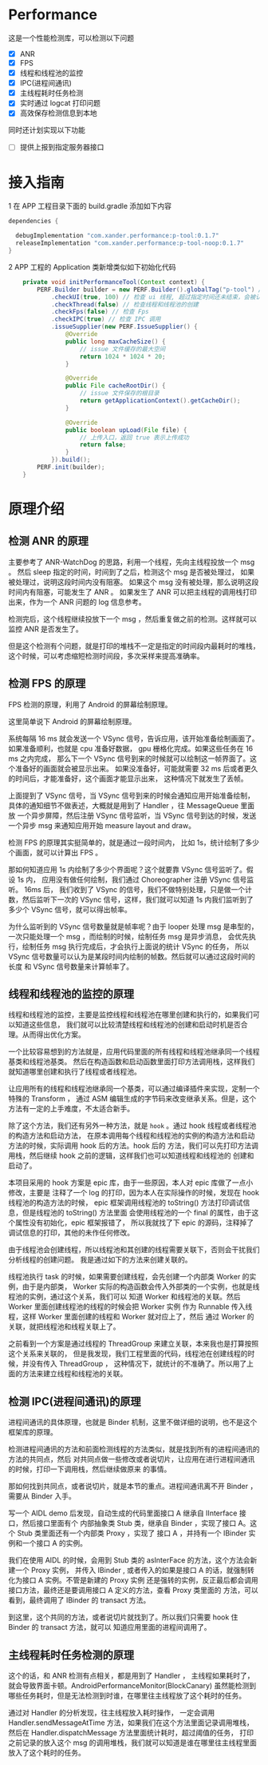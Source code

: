 # Performance

这是一个性能检测库，可以检测以下问题

- [x] ANR
- [x] FPS
- [x] 线程和线程池的监控
- [x] IPC(进程间通讯)
- [x] 主线程耗时任务检测
- [x] 实时通过 logcat 打印问题
- [x] 高效保存检测信息到本地

同时还计划实现以下功能

- [ ] 提供上报到指定服务器接口

# 接入指南

1 在 APP 工程目录下面的 build.gradle 添加如下内容

```groovy
dependencies {

  debugImplementation "com.xander.performance:p-tool:0.1.7"
  releaseImplementation "com.xander.performance:p-tool-noop:0.1.7"
}
```

2 APP 工程的 Application 类新增类似如下初始化代码

```java
    private void initPerformanceTool(Context context) {
        PERF.Builder builder = new PERF.Builder().globalTag("p-tool") // 全局 log 日志 tag ，可以快速过滤日志
            .checkUI(true, 100) // 检查 ui 线程, 超过指定时间还未结束，会被认为 ui 线程 block
            .checkThread(false) // 检查线程和线程池的创建
            .checkFps(false) // 检查 Fps
            .checkIPC(true) // 检查 IPC 调用
            .issueSupplier(new PERF.IssueSupplier() {
                @Override
                public long maxCacheSize() {
                    // issue 文件缓存的最大空间
                    return 1024 * 1024 * 20; 
                }

                @Override
                public File cacheRootDir() {
                    // issue 文件保存的根目录 
                    return getApplicationContext().getCacheDir(); 
                }

                @Override
                public boolean upLoad(File file) {
                    // 上传入口，返回 true 表示上传成功
                    return false;
                }
            }).build();
        PERF.init(builder);
    }
```

# 原理介绍

## 检测 ANR 的原理

主要参考了 ANR-WatchDog 的思路，利用一个线程，先向主线程投放一个 msg 。
然后 sleep 指定的时间，时间到了之后，检测这个 msg 是否被处理过，
如果被处理过，说明这段时间内没有阻塞。
如果这个 msg 没有被处理，那么说明这段时间内有阻塞，可能发生了 ANR 。
如果发生了 ANR 可以把主线程的调用栈打印出来，作为一个 ANR 问题的 log 信息参考。

检测完后，这个线程继续投放下一个 msg ，然后重复做之前的检测。这样就可以监控 ANR 是否发生了。

但是这个检测有个问题，就是打印的堆栈不一定是指定的时间段内最耗时的堆栈，
这个时候，可以考虑缩短检测时间段，多次采样来提高准确率。

## 检测 FPS 的原理

FPS 检测的原理，利用了 Android 的屏幕绘制原理。

这里简单说下 Android 的屏幕绘制原理。

系统每隔 16 ms 就会发送一个 VSync 信号，告诉应用，该开始准备绘制画面了。
如果准备顺利，也就是 cpu 准备好数据， gpu 栅格化完成。如果这些任务在 16 ms 之内完成，
那么下一个 VSync 信号到来的时候就可以绘制这一帧界面了。这个准备好的画面就会被显示出来。
如果没准备好，可能就需要 32 ms 后或者更久的时间后，才能准备好，这个画面才能显示出来，
这种情况下就发生了丢帧。

上面提到了 VSync 信号，当 VSync 信号到来的时候会通知应用开始准备绘制，
具体的通知细节不做表述，大概就是用到了 Handler ，往 MessageQueue 里面放
一个异步屏障，然后注册 VSync 信号监听，当 VSync 信号到达的时候，发送一个异步 msg 
来通知应用开始 measure layout and  draw。

检测 FPS 的原理其实挺简单的，就是通过一段时间内，
比如 1s，统计绘制了多少个画面，就可以计算出 FPS 。

那如何知道应用 1s 内绘制了多少个界面呢？这个就要靠 VSync 信号监听了。假设 1s 内，
应用没有做任何绘制，我们通过 Choreographer 注册 VSync 信号监听。 16ms 后，
我们收到了 VSync 的信号，我们不做特别处理，只是做一个计数，然后监听下一次的 VSync 
信号，这样，我们就可以知道 1s 内我们监听到了多少个 VSync 信号，就可以得出帧率。

为什么监听到的 VSync 信号数量就是帧率呢？由于 looper 处理 msg 是串型的，
一次只能处理一个 msg ，而绘制的时候，绘制任务 msg 是异步消息，
会优先执行，绘制任务 msg 执行完成后，才会执行上面说的统计 VSync 的任务，
所以 VSync 信号数量可以认为是某段时间内绘制的帧数。然后就可以通过这段时间的长度
和 VSync 信号数量来计算帧率了。


## 线程和线程池的监控的原理

线程和线程池的监控，主要是监控线程和线程池在哪里创建和执行的，如果我们可以知道这些信息，
我们就可以比较清楚线程和线程池的创建和启动时机是否合理。从而得出优化方案。

一个比较容易想到的方法就是，应用代码里面的所有线程和线程池继承同一个线程基类和线程池基类。
然后在构造函数和启动函数里面打印方法调用栈，这样我们就知道哪里创建和执行了线程或者线程池。

让应用所有的线程和线程池继承同一个基类，可以通过编译插件来实现，定制一个特殊的 Transform ，
通过 ASM 编辑生成的字节码来改变继承关系。但是，这个方法有一定的上手难度，不太适合新手。

除了这个方法，我们还有另外一种方法，就是 `hook` 。通过 hook 线程或者线程池的构造方法和启动方法，
在原本调用每个线程和线程池的实例的构造方法和启动方法的时候，实际调用 hook 后的方法。hook 后的
方法，我们可以先打印方法调用栈，然后继续 hook 之前的逻辑，这样我们也可以知道线程和线程池的
创建和启动了。

本项目采用的 hook 方案是 epic 库，由于一些原因，本人对 epic 库做了一点小修改，主要是
注释了一个 log 的打印，因为本人在实际操作的时候，发现在 hook 线程池的构造方法的时候，
epic 框架调用线程池的 toString() 方法打印调试信息，但是线程池的 toString() 方法里面
会使用线程池的一个 final 的属性，由于这个属性没有初始化，epic 框架报错了，
所以我就找了下 epic 的源码，注释掉了调试信息的打印，其他的未作任何修改。

由于线程池会创建线程，所以线程池和其创建的线程需要关联下，否则会干扰我们分析线程的创建问题。
我是通过如下的方法来创建关联的。

线程池执行 task 的时候，如果需要创建线程，会先创建一个内部类 Worker 的实例，由于是内部类，
Worker 实际的构造函数会传入外部类的一个实例，也就是线程池的实例，通过这个关系，我们可以
知道 Worker 和线程池的关联。然后 Worker 里面创建线程池的线程的时候会把 Worker 实例
作为 Runnable 传入线程，这样 Worker 里面创建的线程和 Worker 就对应上了，然后
通过 Worker 的关联，就把线程池和线程关联上了。

之前看到一个方案是通过线程的 ThreadGroup 来建立关联，本来我也是打算按照这个关系来关联的，
但是我发现，我们工程里面的代码，线程池在创建线程的时候，并没有传入 ThreadGroup ，
这种情况下，就统计的不准确了。所以用了上面的方法来建立线程和线程池的关联。

## 检测 IPC(进程间通讯)的原理

进程间通讯的具体原理，也就是 Binder 机制，这里不做详细的说明，也不是这个框架库的原理。

检测进程间通讯的方法和前面检测线程的方法类似，就是找到所有的进程间通讯的方法的共同点，然后
对共同点做一些修改或者说切片，让应用在进行进程间通讯的时候，打印一下调用栈，然后继续做原来
的事情。

那如何找到共同点，或者说切片，就是本节的重点。进程间通讯离不开 Binder ，需要从 Binder 入手。

写一个 AIDL demo 后发现，自动生成的代码里面接口 A 继承自 IInterface 接口，然后接口里面有个
内部抽象类 Stub 类，继承自 Binder ，实现了接口 A。这个 Stub 类里面还有一个内部类 Proxy ，实现了
接口 A ，并持有一个 IBinder 实例和一个接口 A 的实例。

我们在使用 AIDL 的时候，会用到 Stub 类的 asInterFace 的方法，这个方法会新建一个 Proxy 实例，
并传入 IBinder , 或者传入的如果是接口 A 的话，就强制转化为接口 A 实例。不管是新建的 Proxy 实例
还是强转的实例，反正最后都会调用接口方法，最终还是要调用接口 A 定义的方法，查看 Proxy 类里面的
方法，可以看到，最终调用了 IBinder 的 transact 方法。

到这里，这个共同的方法，或者说切片就找到了。所以我们只需要 hook 住 Binder 的 transact 方法，就可以
知道应用里面的进程间调用了。

## 主线程耗时任务检测的原理

这个的话，和 ANR 检测有点相关，都是用到了 Handler ，
主线程如果耗时了，就会导致界面卡顿。AndroidPerformanceMonitor(BlockCanary) 
虽然能检测到哪些任务耗时，但是无法检测到时谁，在哪里往主线程放了这个耗时的任务。

通过对 Handler 的分析发现，往主线程放入耗时操作，
一定会调用 Handler.sendMessageAtTime 方法，如果我们在这个方法里面记录调用堆栈，
然后在 Handler.dispatchMessage 方法里面统计耗时，超过阈值的任务，
打印之前记录的放入这个 msg 的调用堆栈，我们就可以知道是谁在哪里往主线程里面放入了这个耗时的任务。